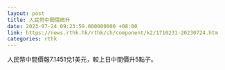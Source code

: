 ```yaml
---
layout: post
title: 人民幣中間價微升
date: 2023-07-24 09:23:59.000000000 +08:00
link: https://news.rthk.hk/rthk/ch/component/k2/1710231-20230724.htm
categories: rthk
---
```


人民幣中間價報7.1451兌1美元，較上日中間價升5點子。

